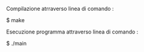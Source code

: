 Compilazione atrraverso linea di comando :
  
  $ make
 
Esecuzione programma attraverso linea di comando :

  $ ./main
  
